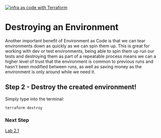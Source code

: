 [![infra as code with Terraform](/docs/images/banner.png)](/README.md)

# Destroying an Environment

Another important benefit of Environment as Code is that we can tear environments down as quickly as we can spin them up. This is great for working with dev or test environments, being able to spin them up run our tests and destroying them as part of a repeatable process means we can a higher level of trust that the environment is common to previous runs and hasn't been modified between runs, as well as saving money as the environment is only around while we need it.


## Step 2 - Destroy the created environment!

Simply type into the terminal:

```
terraform destroy
```


### Next Step

[Lab 2.1](/labs/2.0/2.1-README.md)